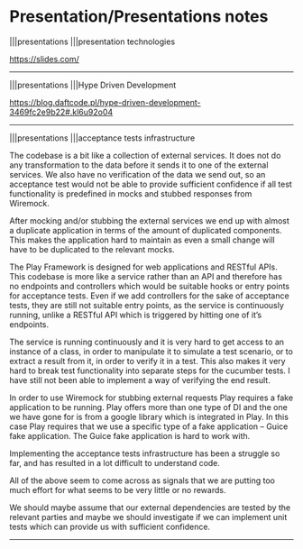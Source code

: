 # Presentation/Presentations notes

|||presentations
|||presentation technologies

<https://slides.com/>

---
|||presentations
|||Hype Driven Development

<https://blog.daftcode.pl/hype-driven-development-3469fc2e9b22#.kl6u92o04>

---

|||presentations
|||acceptance tests infrastructure

The codebase is a bit like a collection of external services. It does not do any transformation to the data before it sends it to one of the external services. We also have no verification of the data we send out, so an acceptance test would not be able to provide sufficient confidence if all test functionality is predefined in mocks and stubbed responses from Wiremock.

After mocking and/or stubbing the external services we end up with almost a duplicate application in terms of the amount of duplicated components. This makes the application hard to maintain as even a small change will have to be duplicated to the relevant mocks.

The Play Framework is designed for web applications and RESTful APIs. This codebase is more like a service rather than an API and therefore has no endpoints and controllers which would be suitable hooks or entry points for acceptance tests. Even if we add controllers for the sake of acceptance tests, they are still not suitable entry points, as the service is continuously running, unlike a RESTful API which is triggered by hitting one of it’s endpoints.

The service is running continuously and it is very hard to get access to an instance of a class, in order to manipulate it to simulate a test scenario, or to extract a result from it, in order to verify it in a test. This also makes it very hard to break test functionality into separate steps for the cucumber tests. I have still not been able to implement a way of verifying the end result.

In order to use Wiremock for stubbing external requests Play requires a fake application to be running. Play offers more than one type of DI and the one we have gone for is from a google library which is integrated in Play. In this case Play requires that we use a specific type of a fake application – Guice fake application. The Guice fake application is hard to work with.

Implementing the acceptance tests infrastructure has been a struggle so far, and has resulted in a lot difficult to understand code.

All of the above seem to come across as signals that we are putting too much effort for what seems to be very little or no rewards.

We should maybe assume that our external dependencies are tested by the relevant parties and maybe we should investigate if we can implement unit tests which can provide us with sufficient confidence.

---
